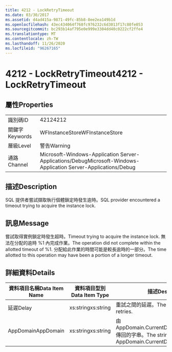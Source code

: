 ```yaml
---
title: 4212 - LockRetryTimeout
ms.date: 03/30/2017
ms.assetid: d4ad415a-9871-49fc-85b8-8ee2ea149b1d
ms.openlocfilehash: 43ec434064f768fc976232c6d3013f17c80fe053
ms.sourcegitcommit: bc293b14af795e0e999e3304dd40c0222cf2ffe4
ms.translationtype: MT
ms.contentlocale: zh-TW
ms.lasthandoff: 11/26/2020
ms.locfileid: "96267165"
---
```

# <a name="4212---lockretrytimeout"></a><span data-ttu-id="173c0-102">4212 - LockRetryTimeout</span><span class="sxs-lookup"><span data-stu-id="173c0-102">4212 - LockRetryTimeout</span></span>

## <a name="properties"></a><span data-ttu-id="173c0-103">屬性</span><span class="sxs-lookup"><span data-stu-id="173c0-103">Properties</span></span>  
  
|||  
|-|-|  
|<span data-ttu-id="173c0-104">識別碼</span><span class="sxs-lookup"><span data-stu-id="173c0-104">ID</span></span>|<span data-ttu-id="173c0-105">4212</span><span class="sxs-lookup"><span data-stu-id="173c0-105">4212</span></span>|  
|<span data-ttu-id="173c0-106">關鍵字</span><span class="sxs-lookup"><span data-stu-id="173c0-106">Keywords</span></span>|<span data-ttu-id="173c0-107">WFInstanceStore</span><span class="sxs-lookup"><span data-stu-id="173c0-107">WFInstanceStore</span></span>|  
|<span data-ttu-id="173c0-108">層級</span><span class="sxs-lookup"><span data-stu-id="173c0-108">Level</span></span>|<span data-ttu-id="173c0-109">警告</span><span class="sxs-lookup"><span data-stu-id="173c0-109">Warning</span></span>|  
|<span data-ttu-id="173c0-110">通路</span><span class="sxs-lookup"><span data-stu-id="173c0-110">Channel</span></span>|<span data-ttu-id="173c0-111">Microsoft-Windows-Application Server-Applications/Debug</span><span class="sxs-lookup"><span data-stu-id="173c0-111">Microsoft-Windows-Application Server-Applications/Debug</span></span>|  
  
## <a name="description"></a><span data-ttu-id="173c0-112">描述</span><span class="sxs-lookup"><span data-stu-id="173c0-112">Description</span></span>  

 <span data-ttu-id="173c0-113">SQL 提供者嘗試擷取執行個體鎖定時發生逾時。</span><span class="sxs-lookup"><span data-stu-id="173c0-113">SQL provider encountered a timeout trying to acquire the instance lock.</span></span>  
  
## <a name="message"></a><span data-ttu-id="173c0-114">訊息</span><span class="sxs-lookup"><span data-stu-id="173c0-114">Message</span></span>  

 <span data-ttu-id="173c0-115">嘗試取得實例鎖定時發生超時。</span><span class="sxs-lookup"><span data-stu-id="173c0-115">Timeout trying to acquire the instance lock.</span></span>  <span data-ttu-id="173c0-116">無法在分配的逾時 %1 內完成作業。</span><span class="sxs-lookup"><span data-stu-id="173c0-116">The operation did not complete within the allotted timeout of %1.</span></span> <span data-ttu-id="173c0-117">分配給此作業的時間可能是較長逾時的一部分。</span><span class="sxs-lookup"><span data-stu-id="173c0-117">The time allotted to this operation may have been a portion of a longer timeout.</span></span>  
  
## <a name="details"></a><span data-ttu-id="173c0-118">詳細資料</span><span class="sxs-lookup"><span data-stu-id="173c0-118">Details</span></span>  
  
|<span data-ttu-id="173c0-119">資料項目名稱</span><span class="sxs-lookup"><span data-stu-id="173c0-119">Data Item Name</span></span>|<span data-ttu-id="173c0-120">資料項目型別</span><span class="sxs-lookup"><span data-stu-id="173c0-120">Data Item Type</span></span>|<span data-ttu-id="173c0-121">描述</span><span class="sxs-lookup"><span data-stu-id="173c0-121">Description</span></span>|  
|--------------------|--------------------|-----------------|  
|<span data-ttu-id="173c0-122">延遲</span><span class="sxs-lookup"><span data-stu-id="173c0-122">Delay</span></span>|<span data-ttu-id="173c0-123">xs:string</span><span class="sxs-lookup"><span data-stu-id="173c0-123">xs:string</span></span>|<span data-ttu-id="173c0-124">重試之間的延遲。</span><span class="sxs-lookup"><span data-stu-id="173c0-124">The delay between retries.</span></span>|  
|<span data-ttu-id="173c0-125">AppDomain</span><span class="sxs-lookup"><span data-stu-id="173c0-125">AppDomain</span></span>|<span data-ttu-id="173c0-126">xs:string</span><span class="sxs-lookup"><span data-stu-id="173c0-126">xs:string</span></span>|<span data-ttu-id="173c0-127">由 AppDomain.CurrentDomain.FriendlyName 傳回的字串。</span><span class="sxs-lookup"><span data-stu-id="173c0-127">The string returned by AppDomain.CurrentDomain.FriendlyName.</span></span>|
